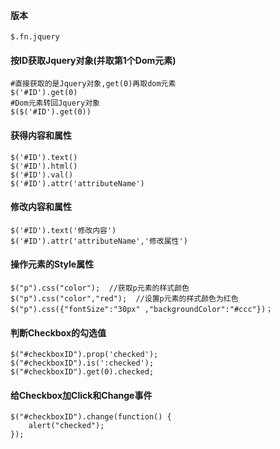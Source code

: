 #### 版本
    $.fn.jquery

#### 按ID获取Jquery对象(并取第1个Dom元素)
    #直接获取的是Jquery对象,get(0)再取dom元素
    $('#ID').get(0)
    #Dom元素转回Jquery对象
    $($('#ID').get(0))

#### 获得内容和属性
    $('#ID').text()
    $('#ID').html()
    $('#ID').val()
    $('#ID').attr('attributeName')

#### 修改内容和属性
    $('#ID').text('修改内容')
    $('#ID').attr('attributeName','修改属性')

#### 操作元素的Style属性
    $("p").css("color");  //获取p元素的样式颜色
    $("p").css("color","red");  //设置p元素的样式颜色为红色
    $("p").css({"fontSize":"30px" ,"backgroundColor":"#ccc"})；

#### 判断Checkbox的勾选值
    $("#checkboxID").prop('checked');
    $("#checkboxID").is(':checked');
    $("#checkboxID").get(0).checked;

#### 给Checkbox加Click和Change事件
    $("#checkboxID").change(function() { 
        alert("checked"); 
    });
